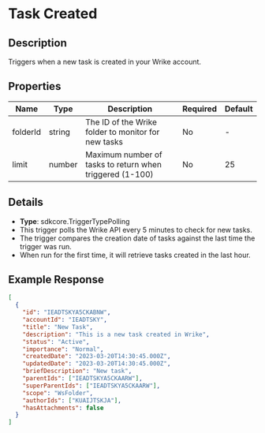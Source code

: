 # Task Created

## Description

Triggers when a new task is created in your Wrike account.

## Properties

| Name      | Type   | Description                                                            | Required | Default |
|-----------|--------|------------------------------------------------------------------------|----------|---------|
| folderId  | string | The ID of the Wrike folder to monitor for new tasks                    | No       | -       |
| limit     | number | Maximum number of tasks to return when triggered (1-100)               | No       | 25      |

## Details

- **Type**: sdkcore.TriggerTypePolling
- This trigger polls the Wrike API every 5 minutes to check for new tasks.
- The trigger compares the creation date of tasks against the last time the trigger was run.
- When run for the first time, it will retrieve tasks created in the last hour.

## Example Response

```json
[
  {
    "id": "IEADTSKYA5CKABNW",
    "accountId": "IEADTSKY",
    "title": "New Task",
    "description": "This is a new task created in Wrike",
    "status": "Active",
    "importance": "Normal",
    "createdDate": "2023-03-20T14:30:45.000Z",
    "updatedDate": "2023-03-20T14:30:45.000Z",
    "briefDescription": "New task",
    "parentIds": ["IEADTSKYA5CKAARW"],
    "superParentIds": ["IEADTSKYA5CKAARW"],
    "scope": "WsFolder",
    "authorIds": ["KUAIJTSKJA"],
    "hasAttachments": false
  }
]
```